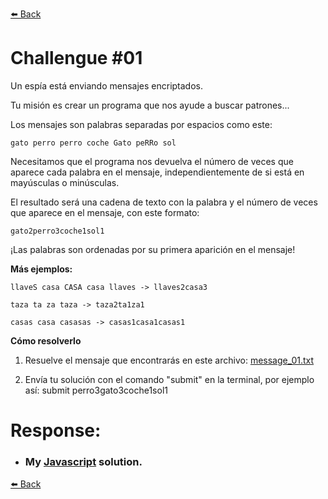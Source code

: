 [⬅️ Back](../)

# Challengue #01

Un espía está enviando mensajes encriptados.

Tu misión es crear un programa que nos ayude a buscar patrones...

Los mensajes son palabras separadas por espacios como este: 
``````
gato perro perro coche Gato peRRo sol
``````

Necesitamos que el programa nos devuelva el número de veces que aparece cada palabra en el mensaje, independientemente de si está en mayúsculas o minúsculas.

El resultado será una cadena de texto con la palabra y el número de veces que aparece en el mensaje, con este formato:
``````
gato2perro3coche1sol1
``````

¡Las palabras son ordenadas por su primera aparición en el mensaje!

**Más ejemplos:**
``````
llaveS casa CASA casa llaves -> llaves2casa3 

taza ta za taza -> taza2ta1za1 

casas casa casasas -> casas1casa1casas1 
``````


**Cómo resolverlo**

1. Resuelve el mensaje que encontrarás en este archivo: [message_01.txt](./message_01.txt)

2. Envía tu solución con el comando "submit" en la terminal, por ejemplo así:
submit perro3gato3coche1sol1

# Response:

 * ### My [Javascript](./index.js) solution.
  
   
   
[⬅️ Back](../../)
